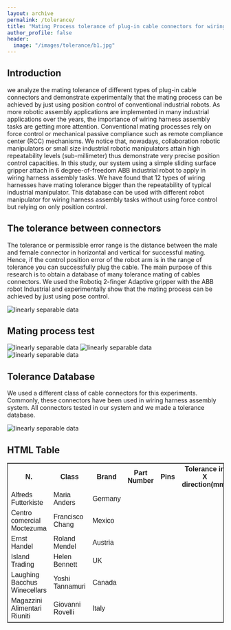 ```yaml
---
layout: archive
permalink: /tolerance/
title: "Mating Process tolerance of plug-in cable connectors for wiring harness assembly tasks"
author_profile: false
header:
  image: "/images/tolerance/b1.jpg"
---
```


## Introduction

we analyze the mating tolerance of different types of plug-in cable connectors and demonstrate experimentally that the mating process can be achieved by just using position control of conventional industrial robots. As more robotic assembly applications are implemented in
many industrial applications over the years, the  importance of wiring harness assembly tasks are getting more attention. Conventional mating processes rely on force control or mechanical passive compliance such as remote compliance center (RCC) mechanisms. We notice that, nowadays, collaboration robotic manipulators or small size industrial robotic manipulators attain high repeatability levels (sub-millimeter) thus demonstrate very precise position control capacities. In this study, our system using a simple sliding surface gripper attach in 6 degree-of-freedom ABB industrial robot to apply in wiring harness assembly tasks. We have found that 12 types of wiring harnesses have mating tolerance bigger than the repeatability of typical industrial manipulator. This database can be used with different robot manipulator for wiring harness assembly tasks without using force control but relying on only position control.

## The tolerance between connectors

The tolerance or permissible error range is the distance between the male and female connector in horizontal and vertical for successful mating. Hence, if the control position error of the robot arm is in the range of tolerance you can successfully plug the cable. The main purpose of this research is to obtain a database of many tolerance mating of cables connectors. We used the Robotiq 2-finger Adaptive gripper with the ABB robot Industrial and experimentally show that the mating process can be achieved by just using pose control.

<img src="{{ site.url }}{{ site.baseurl }}/images/tolerance/F1.jpg" alt="linearly separable data">

## Mating process test
<img src="{{ site.url }}{{ site.baseurl }}/images/tolerance/F2.png" alt="linearly separable data">
<img src="{{ site.url }}{{ site.baseurl }}/images/tolerance/F3.jpg" alt="linearly separable data">

<img src="{{ site.url }}{{ site.baseurl }}/images/tolerance/F4.jpg" alt="linearly separable data">

## Tolerance Database

We used a different class of cable connectors for this experiments. Commonly, these connectors have been used in wiring harness assembly system. All connectors tested in our system and we made a tolerance database.

<img src="{{ site.url }}{{ site.baseurl }}/images/tolerance/F5.jpg" alt="linearly separable data">



<!DOCTYPE html>
<html>
<head>
<style>
table {
    font-family: arial, sans-serif;
    border: 1px solid black;
    border-collapse: collapse;
    width: 100%;
}

td, th {
    border: 2px solid #dddddd;
    text-align: center;
    padding: 8px;
}

tr:nth-child(even) {
    background-color: #dddddd;
}
</style>
</head>
<body>

<h2>HTML Table</h2>

<table>
  <tr>
    <th>N.</th>
    <th>Class</th>
    <th>Brand</th>
    <th>Part Number</th>
    <th>Pins</th>
    <th>Tolerance in X direction(mm)</th>
    <th>Tolerance in Z direction(mm)</th>
  </tr>
  <tr>
    <td>Alfreds Futterkiste</td>
    <td>Maria Anders</td>
    <td>Germany</td>
  </tr>
  <tr>
    <td>Centro comercial Moctezuma</td>
    <td>Francisco Chang</td>
    <td>Mexico</td>
  </tr>
  <tr>
    <td>Ernst Handel</td>
    <td>Roland Mendel</td>
    <td>Austria</td>
  </tr>
  <tr>
    <td>Island Trading</td>
    <td>Helen Bennett</td>
    <td>UK</td>
  </tr>
  <tr>
    <td>Laughing Bacchus Winecellars</td>
    <td>Yoshi Tannamuri</td>
    <td>Canada</td>
  </tr>
  <tr>
    <td>Magazzini Alimentari Riuniti</td>
    <td>Giovanni Rovelli</td>
    <td>Italy</td>
  </tr>
</table>

</body>
</html>
